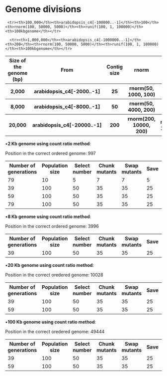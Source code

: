 Genome divisions
=====

<table>
  <tr><th>Size of the genome (bp)</th><th>From</th><th>Contig size</th><th>rnorm</th><th>runif</th><th>Name of the file</th></tr>
   <tr><th>2,000</th><th>arabidopsis_c4[-2000..-1]<th>25</th></th><th>rnorm(50, 1000, 100)</th><th>runif(50, 1, 2000)</th><th>dataset_small2kb</th></tr>
   <tr><th>8,000</th><th>arabidopsis_c4[-8000..-1]<th>50</th></th><th>rnorm(50, 4000, 200)</th><th>unif(50, 1, 8000)</th><th>8kbgenome2</th></tr>
    <tr><th>20,000</th><th>arabidopsis_c4[-20000..-1]</th><th>200</th><th>rnorm(200, 10000, 200)</th><th>runif(200, 1, 20000)</th><th>20kbgenome</th></tr>
     
     <tr><th>100,000</th><th>arabidopsis_c4[-100000..-1]</th><th>100</th><th>rnorm(100, 50000, 5000)</th><th>runif(100, 1, 100000)</th><th>100kbgenome</th></tr>
     
      <tr><th>1,000,000</th><th>arabidopsis_c4[-1000000..-1]</th><th>200</th><th>rnorm(100, 50000, 5000)</th><th>runif(100, 1, 100000)</th><th>100kbgenome</th></tr>
  
 </table>

•__2 Kb genome using count ratio method__: 

Position in the correct ordered genome: 997

<table>

  <tr><th>Number of generations</th><th>Population size</th><th>Select number</th><th>Chunk mutants</th><th>Swap mutants</th><th>Save</th><th>Random</th><th>Divisions (1000s)</th><th>Location SNP</th><th>Name of the file</th></tr>
  
  
  <tr>  <td>79</td> <td>10</td> <td>5</td> <td>7</td> <td>7</td> <td>5</td> <td>2</td> <td>10</td><td>1580</td><td>count_ratio</td> </tr>
  <tr>   <td>39</td> <td>100</td> <td>50</td> <td>35</td> <td>35</td> <td>25</td> <td>5</td> <td>5</td> <td>1015</td><td>count_ratio4</td></tr>
    <tr>  <td>59</td> <td>100</td> <td>50</td> <td>35</td> <td>35</td> <td>25</td> <td>5</td> <td>10</td> <td>1421</td><td>count_ratio2</td></tr>
    <tr>   <td>79</td> <td>100</td> <td>50</td> <td>35</td> <td>35</td> <td>25</td> <td>5</td> <td>100</td> <td>687</td><td>count_ratio3</td></tr>
    
   </table>
   
   
•__8 Kb genome using count ratio method__: 

Position in the correct ordered genome: 3996
<table>

 <tr><th>Number of generations</th><th>Population size</th><th>Select number</th><th>Chunk mutants</th><th>Swap mutants</th><th>Save</th><th>Random</th><th>Divisions (1000s)</th><th>Location SNP</th><th>Name of the file</th></tr>

  <tr>   <td>39</td> <td>100</td> <td>50</td> <td>35</td> <td>35</td> <td>25</td> <td>5</td> <td>5</td> <td>5642</td><td>count_ratio</td></tr>
  
  </table>
    
•__20 Kb genome using count ratio method__: 

Position in the correct oredered genome: 10028

<table>

 <tr><th>Number of generations</th><th>Population size</th><th>Select number</th><th>Chunk mutants</th><th>Swap mutants</th><th>Save</th><th>Random</th><th>Divisions (1000s)</th><th>Location SNP</th><th>Name of the file</th></tr>
 

  <tr>   <td>39</td> <td>100</td> <td>50</td> <td>35</td> <td>35</td> <td>25</td> <td>5</td> <td>5</td> <td>10797</td><td>count_ratio2</td></tr>
    <tr>   <td>59</td> <td>100</td> <td>50</td> <td>35</td> <td>35</td> <td>25</td> <td>5</td> <td>10</td> <td>3530</td><td>count_ratio3</td></tr>
 

  </table>
  
  
  •__100 Kb genome using count ratio method__: 
  
  Position in the correct oredered genome: 49444
  
  <table>

 <tr><th>Number of generations</th><th>Population size</th><th>Select number</th><th>Chunk mutants</th><th>Swap mutants</th><th>Save</th><th>Random</th><th>Divisions (1000s)</th><th>Location SNP</th><th>Name of the file</th></tr>
 
  <tr>   <td>39</td> <td>100</td> <td>50</td> <td>35</td> <td>35</td> <td>25</td> <td>5</td> <td>5</td> <td>50205</td><td>count_ratio</td></tr>
  <tr>   <td>59</td> <td>100</td> <td>50</td> <td>35</td> <td>35</td> <td>25</td> <td>5</td> <td>10</td> <td>60264</td><td>count_ratio2</td></tr>
  
  
  
